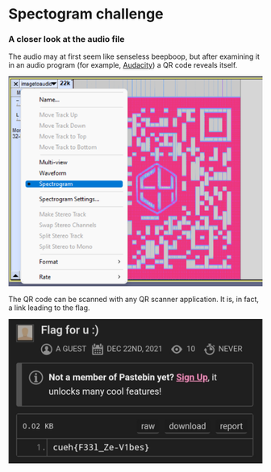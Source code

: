 # Spectogram challenge
### A closer look at the audio file
The audio may at first seem like senseless beepboop, but after examining it in an audio program (for example, [Audacity](https://www.audacityteam.org/download/)) a QR code reveals itself.

![Spectogram image](https://github.com/susztera/chrctf/blob/2d345750abb2dc096e0054e53672d7c1aca78c47/Funday/challenge_0/solve/pictures%20for%20pretty%20solve/audacity.png)

The QR code can be scanned with any QR scanner application. It is, in fact, a link leading to the flag.

![Flag](https://github.com/susztera/chrctf/blob/2d345750abb2dc096e0054e53672d7c1aca78c47/Funday/challenge_0/solve/pictures%20for%20pretty%20solve/flag.jpg)
